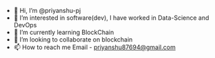 - 👋 Hi, I’m @priyanshu-pj
- 👀 I’m interested in software(dev), I have worked in Data-Science and DevOps
- 🌱 I’m currently learning BlockChain
- 💞️ I’m looking to collaborate on blockchain
- 📫 How to reach me Email - priyanshu87694@gmail.com

<!---
priyanshu-pj/priyanshu-pj is a ✨ special ✨ repository because its `README.md` (this file) appears on your GitHub profile.
You can click the Preview link to take a look at your changes.
--->
